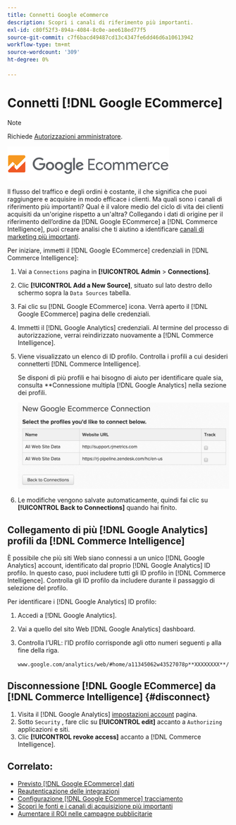 ```yaml
---
title: Connetti Google eCommerce
description: Scopri i canali di riferimento più importanti.
exl-id: c80f52f3-894a-4084-8c0e-aee618ed77f5
source-git-commit: c7f6bacd49487cd13c4347fe6dd46d6a10613942
workflow-type: tm+mt
source-wordcount: '309'
ht-degree: 0%

---
```


# Connetti [!DNL Google ECommerce]

>[!NOTE]
>
>Richiede [Autorizzazioni amministratore](../../../administrator/user-management/user-management.md).

![](../../../assets/google-ecommerce-logo.png)

Il flusso del traffico e degli ordini è costante, il che significa che puoi raggiungere e acquisire in modo efficace i clienti. Ma quali sono i canali di riferimento più importanti? Qual è il valore medio del ciclo di vita dei clienti acquisiti da un&#39;origine rispetto a un&#39;altra? Collegando i dati di origine per il riferimento dell’ordine da [!DNL Google ECommerce] a [!DNL Commerce Intelligence], puoi creare analisi che ti aiutino a identificare [canali di marketing più importanti](../../../data-analyst/analysis/most-value-source-channel.md).

Per iniziare, immetti il [!DNL Google ECommerce] credenziali in [!DNL Commerce Intelligence]:

1. Vai a `Connections` pagina in **[!UICONTROL Admin** > **Connections]**.

1. Clic **[!UICONTROL Add a New Source]**, situato sul lato destro dello schermo sopra la `Data Sources` tabella.

1. Fai clic su [!DNL Google ECommerce] icona. Verrà aperto il [!DNL Google ECommerce] pagina delle credenziali.

1. Immetti il [!DNL Google Analytics] credenziali. Al termine del processo di autorizzazione, verrai reindirizzato nuovamente a [!DNL Commerce Intelligence].

1. Viene visualizzato un elenco di ID profilo. Controlla i profili a cui desideri connetterti [!DNL Commerce Intelligence].

   Se disponi di più profili e hai bisogno di aiuto per identificare quale sia, consulta **Connessione multipla [!DNL Google Analytics] nella sezione dei profili.

   ![](../../../assets/conn-mult-ga-profiles.png)<!--{: width="500"}-->

1. Le modifiche vengono salvate automaticamente, quindi fai clic su **[!UICONTROL Back to Connections]** quando hai finito.

## Collegamento di più [!DNL Google Analytics] profili da [!DNL Commerce Intelligence]

È possibile che più siti Web siano connessi a un unico [!DNL Google Analytics] account, identificato dal proprio [!DNL Google Analytics] ID profilo. In questo caso, puoi includere tutti gli ID profilo in [!DNL Commerce Intelligence]. Controlla gli ID profilo da includere durante il passaggio di selezione del profilo.

Per identificare i [!DNL Google Analytics] ID profilo:

1. Accedi a [!DNL Google Analytics].
1. Vai a quello del sito Web [!DNL Google Analytics] dashboard.
1. Controlla l’URL: l’ID profilo corrisponde agli otto numeri seguenti `p` alla fine della riga.

   `www.google.com/analytics/web/#home/a11345062w43527078p**XXXXXXXX**/`

## Disconnessione [!DNL Google ECommerce] da [!DNL Commerce Intelligence] {#disconnect}

1. Visita il [!DNL Google Analytics] [impostazioni account](https://www.google.com/account/about/?hl=en) pagina.
1. Sotto `Security` , fare clic su **[!UICONTROL edit]** accanto a `Authorizing` applicazioni e siti.
1. Clic **[!UICONTROL revoke access]** accanto a [!DNL Commerce Intelligence].

## Correlato:

* [Previsto [!DNL Google ECommerce] dati](../integrations/google-ecommerce-data.md)
* [Reautenticazione delle integrazioni](https://experienceleague.adobe.com/docs/commerce-knowledge-base/kb/how-to/mbi-reauthenticating-integrations.html)
* [Configurazione [!DNL Google ECommerce] tracciamento](https://support.google.com/analytics/answer/1009612?hl=en)
* [Scopri le fonti e i canali di acquisizione più importanti](../../analysis/most-value-source-channel.md)
* [Aumentare il ROI nelle campagne pubblicitarie](../../analysis/roi-ad-camp.md)
